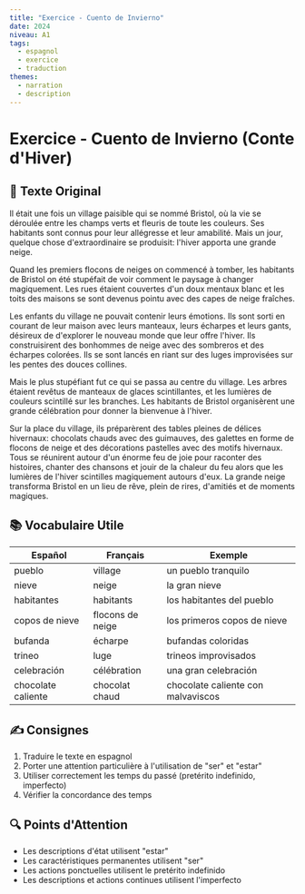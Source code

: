 ```yaml
---
title: "Exercice - Cuento de Invierno"
date: 2024
niveau: A1
tags:
  - espagnol
  - exercice
  - traduction
themes:
  - narration
  - description
---
```


# Exercice - Cuento de Invierno (Conte d'Hiver)

## 📝 Texte Original

Il était une fois un village paisible qui se nommé Bristol, où la vie se déroulée entre les champs verts et fleuris de toute les couleurs. Ses habitants sont connus pour leur allégresse et leur amabilité. Mais un jour, quelque chose d'extraordinaire se produisit: l'hiver apporta une grande neige.

Quand les premiers flocons de neiges on commencé à tomber, les habitants de Bristol on été stupéfait de voir comment le paysage à changer magiquement. Les rues étaient couvertes d'un doux mentaux blanc et les toits des maisons se sont devenus pointu avec des capes de neige fraîches.

Les enfants du village ne pouvait contenir leurs émotions. Ils sont sorti en courant de leur maison avec leurs manteaux, leurs écharpes et leurs gants, désireux de d'explorer le nouveau monde que leur offre l'hiver. Ils construisirent des bonhommes de neige avec des sombreros et des écharpes colorées. Ils se sont lancés en riant sur des luges improvisées sur les pentes des douces collines.

Mais le plus stupéfiant fut ce qui se passa au centre du village. Les arbres étaient revêtus de manteaux de glaces scintillantes, et les lumières de couleurs scintillé sur les branches. Les habitants de Bristol organisèrent une grande célébration pour donner la bienvenue à l'hiver.

Sur la place du village, ils préparèrent des tables pleines de délices hivernaux: chocolats chauds avec des guimauves, des galettes en forme de flocons de neige et des décorations pastelles avec des motifs hivernaux. Tous se réunirent autour d'un énorme feu de joie pour raconter des histoires, chanter des chansons et jouir de la chaleur du feu alors que les lumières de l'hiver scintilles magiquement autours d'eux. La grande neige transforma Bristol en un lieu de rêve, plein de rires, d'amitiés et de moments magiques.

## 📚 Vocabulaire Utile

| Español | Français | Exemple |
|---------|----------|----------|
| pueblo | village | un pueblo tranquilo |
| nieve | neige | la gran nieve |
| habitantes | habitants | los habitantes del pueblo |
| copos de nieve | flocons de neige | los primeros copos de nieve |
| bufanda | écharpe | bufandas coloridas |
| trineo | luge | trineos improvisados |
| celebración | célébration | una gran celebración |
| chocolate caliente | chocolat chaud | chocolate caliente con malvaviscos |

## ✍️ Consignes
1. Traduire le texte en espagnol
2. Porter une attention particulière à l'utilisation de "ser" et "estar"
3. Utiliser correctement les temps du passé (pretérito indefinido, imperfecto)
4. Vérifier la concordance des temps

## 🔍 Points d'Attention
- Les descriptions d'état utilisent "estar"
- Les caractéristiques permanentes utilisent "ser"
- Les actions ponctuelles utilisent le pretérito indefinido
- Les descriptions et actions continues utilisent l'imperfecto
